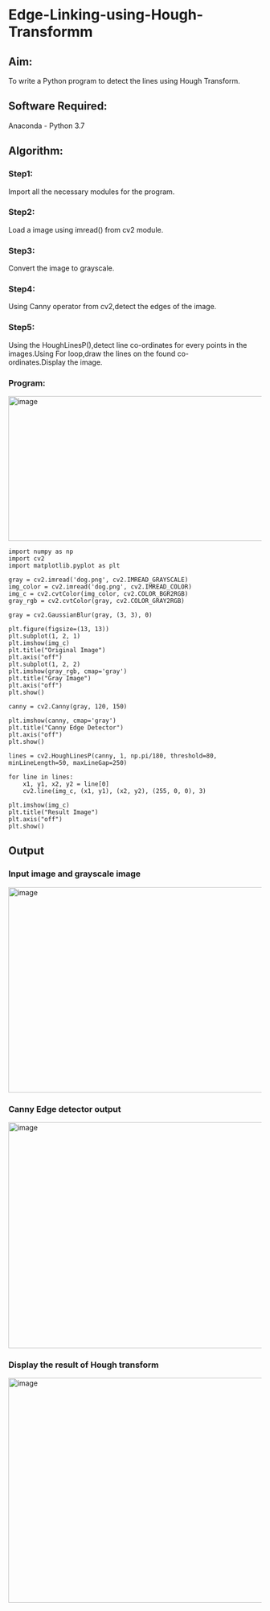 # Edge-Linking-using-Hough-Transformm
## Aim:
To write a Python program to detect the lines using Hough Transform.

## Software Required:
Anaconda - Python 3.7

## Algorithm:
### Step1:

Import all the necessary modules for the program.
### Step2:

Load a image using imread() from cv2 module.
### Step3:

Convert the image to grayscale.
### Step4:

Using Canny operator from cv2,detect the edges of the image.
### Step5:

Using the HoughLinesP(),detect line co-ordinates for every points in the images.Using For loop,draw the lines on the found co-ordinates.Display the image.

### Program:

<img width="905" height="288" alt="image" src="https://github.com/user-attachments/assets/9f5fdbab-1591-432e-a1da-7ec291f8e367" />

```
import numpy as np
import cv2
import matplotlib.pyplot as plt

gray = cv2.imread('dog.png', cv2.IMREAD_GRAYSCALE)
img_color = cv2.imread('dog.png', cv2.IMREAD_COLOR)
img_c = cv2.cvtColor(img_color, cv2.COLOR_BGR2RGB)
gray_rgb = cv2.cvtColor(gray, cv2.COLOR_GRAY2RGB)

gray = cv2.GaussianBlur(gray, (3, 3), 0)

plt.figure(figsize=(13, 13))
plt.subplot(1, 2, 1)
plt.imshow(img_c)
plt.title("Original Image")
plt.axis("off")
plt.subplot(1, 2, 2)
plt.imshow(gray_rgb, cmap='gray')
plt.title("Gray Image")
plt.axis("off")
plt.show()
```
```
canny = cv2.Canny(gray, 120, 150)

plt.imshow(canny, cmap='gray')
plt.title("Canny Edge Detector")
plt.axis("off")
plt.show()
```

```
lines = cv2.HoughLinesP(canny, 1, np.pi/180, threshold=80, minLineLength=50, maxLineGap=250)

for line in lines:
    x1, y1, x2, y2 = line[0]
    cv2.line(img_c, (x1, y1), (x2, y2), (255, 0, 0), 3)

plt.imshow(img_c)
plt.title("Result Image")
plt.axis("off")
plt.show()
```

## Output

### Input image and grayscale image

<img width="1277" height="408" alt="image" src="https://github.com/user-attachments/assets/6885115f-cf53-497e-ac58-0e99dab414a0" />


### Canny Edge detector output

<img width="679" height="449" alt="image" src="https://github.com/user-attachments/assets/9dd7e06f-95cc-48a1-86dc-84ed6199a929" />


### Display the result of Hough transform

<img width="745" height="447" alt="image" src="https://github.com/user-attachments/assets/acbac304-0468-4f29-b00f-6a66e51aa301" />

